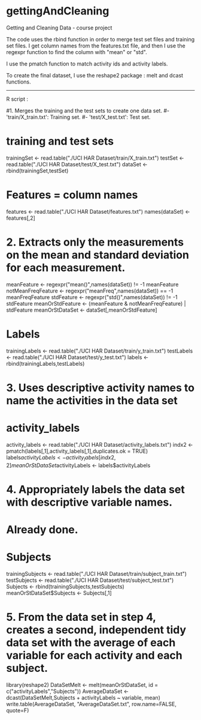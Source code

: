 # gettingAndCleaning
Getting and Cleaning Data - course project

The code uses the rbind function in order to merge test set files and training set files.
I get column names from the features.txt file, and then I use the regexpr function to find the column with "mean" or "std".

I use the pmatch function to match activity ids and activity labels.

To create the final dataset, I use the reshape2 package : melt and dcast functions.

----

R script :

#1. Merges the training and the test sets to create one data set.
#- 'train/X_train.txt': Training set.
#- 'test/X_test.txt': Test set.

# training and test sets
trainingSet <- read.table("./UCI HAR Dataset/train/X_train.txt")
testSet <- read.table("./UCI HAR Dataset/test/X_test.txt")
dataSet <- rbind(trainingSet,testSet)

# Features = column names
features <- read.table("./UCI HAR Dataset/features.txt")
names(dataSet) <- features[,2]

# 2. Extracts only the measurements on the mean and standard deviation for each measurement.
meanFeature <- regexpr("mean()",names(dataSet)) != -1
meanFeature
notMeanFreqFeature <- regexpr("meanFreq",names(dataSet)) == -1
meanFreqFeature
stdFeature <- regexpr("std()",names(dataSet)) != -1
stdFeature
meanOrStdFeature <- (meanFeature & notMeanFreqFeature) | stdFeature
meanOrStDataSet <- dataSet[,meanOrStdFeature]

# Labels
trainingLabels <- read.table("./UCI HAR Dataset/train/y_train.txt")
testLabels <- read.table("./UCI HAR Dataset/test/y_test.txt")
labels <- rbind(trainingLabels,testLabels)

# 3. Uses descriptive activity names to name the activities in the data set
# activity_labels
activity_labels <- read.table("./UCI HAR Dataset/activity_labels.txt")
indx2 <- pmatch(labels[,1],activity_labels[,1],duplicates.ok = TRUE)
labels$activityLabels <- activity_labels[indx2,2]
meanOrStDataSet$activityLabels <- labels$activityLabels

# 4. Appropriately labels the data set with descriptive variable names. 
# Already done.

# Subjects
trainingSubjects <- read.table("./UCI HAR Dataset/train/subject_train.txt")
testSubjects <- read.table("./UCI HAR Dataset/test/subject_test.txt")
Subjects <- rbind(trainingSubjects,testSubjects)
meanOrStDataSet$Subjects <- Subjects[,1]

# 5. From the data set in step 4, creates a second, independent tidy data set with the average of each variable for each activity and each subject.
library(reshape2)
DataSetMelt <- melt(meanOrStDataSet, id = c("activityLabels","Subjects"))
AverageDataSet <- dcast(DataSetMelt,Subjects + activityLabels ~ variable, mean)
write.table(AverageDataSet, "AverageDataSet.txt", row.name=FALSE, quote=F)

